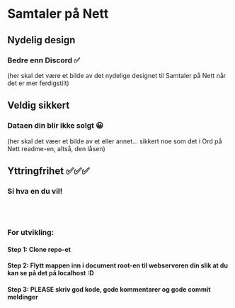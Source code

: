 # Samtaler på Nett
## Nydelig design
### Bedre enn Discord ✅
(her skal det være et bilde av det nydelige designet til Samtaler på Nett når det er mer ferdigstilt)

## Veldig sikkert
### Dataen din blir ikke solgt 😀
(her skal det væer et bilde av et eller annet... sikkert noe som det i Ord på Nett readme-en, altså, den låsen)

## Yttringfrihet ✅✅✅
### Si hva en du vil!

<br> <br>

### For utvikling:
#### Step 1: Clone repo-et
#### Step 2: Flytt mappen inn i document root-en til webserveren din slik at du kan se på det på localhost :D
#### Step 3: PLEASE skriv god kode, gode kommentarer og gode commit meldinger
